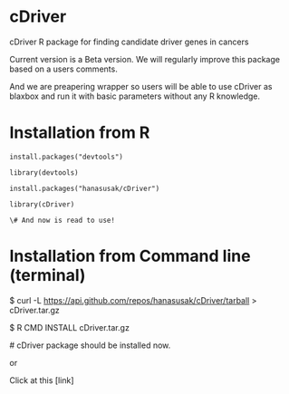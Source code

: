# cDriver
cDriver R package for finding candidate driver genes in cancers

Current version is a Beta version. We will regularly improve this package based on a users comments.

And we are preapering wrapper so users will be able to use cDriver as blaxbox and run it with basic parameters without any R knowledge. 

# Installation from R

```Rscript
install.packages("devtools")

library(devtools)

install.packages("hanasusak/cDriver")

library(cDriver)

\# And now is read to use!
```

# Installation from Command line (terminal)

$ curl -L https://api.github.com/repos/hanasusak/cDriver/tarball > cDriver.tar.gz

$ R CMD INSTALL cDriver.tar.gz

\# cDriver package should be installed now.
 
or

Click at this [link] 
